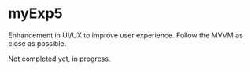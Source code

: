 # myExp5

Enhancement in UI/UX to improve user experience.  Follow the MVVM as close as possible.

Not completed yet, in progress.

